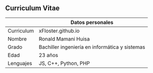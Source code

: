 ## Curriculum Vitae

| |Datos personales|
| ----------------- | ------------------------------------------------------------------ |
| Curriculum | xFloster.github.io |
| Nombre | Ronald Mamani Huisa|
| Grado | Bachiller ingeniería en informática y sistemas|
| Edad | 23 años|
| Lenguajes |JS, C++, Python, PHP|

